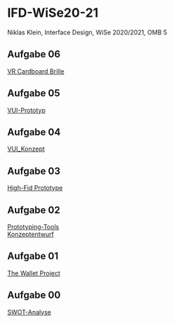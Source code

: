 # IFD-WiSe20-21
Niklas Klein, Interface Design, WiSe 2020/2021, OMB 5

## Aufgabe 06
<a href="https://kleinnik.github.io/IFD-WiSe20-21/06_Cardboard-Brille/Dokumentation_Cardboard.pdf" target="blank">VR Cardboard Brille</a>
## Aufgabe 05
<a href="https://webuser.hs-furtwangen.de/~kleinnik/Aufgabe5/playground-artyom.html" target="blank">VUI-Prototyp</a>
## Aufgabe 04
<a href="https://kleinnik.github.io/IFD-WiSe20-21/04_VUI_Konzept/VUI_Konzept.pdf" target="blank">VUI_Konzept</a>
## Aufgabe 03
<a href="https://kleinnik.github.io/IFD-WiSe20-21/03_High-Fid_Protype/index.html" target="blank">High-Fid Prototype</a>
## Aufgabe 02
<a href="https://github.com/kleinnik/IFD-WiSe20-21/blob/main/02_Prototyping-Tool/prototyping_tool.md" target="blank">Prototyping-Tools</a> \
<a href="https://github.com/kleinnik/IFD-WiSe20-21/tree/main/02_Prototyping-Tool/Aufgabe2.2" target="blank">Konzeptentwurf</a>
## Aufgabe 01
<a href="https://kleinnik.github.io/IFD-WiSe20-21/01_Wallet-project/Aufgabe01_ifd.pdf" target="blank">The Wallet Project</a>
## Aufgabe 00
<a href="https://kleinnik.github.io/IFD-WiSe20-21/00_SWOT-Analyse/index.html" target="blank">SWOT-Analyse</a>

